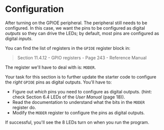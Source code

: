 # Configuration

After turning on the GPIOE peripheral. The peripheral still needs to be configured. In this case, we
want the pins to be configured as digital *outputs* so they can drive the LEDs; by default, most
pins are configured as digital *inputs*.

You can find the list of registers in the `GPIOE` register block in:

> Section 11.4.12 - GPIO registers - Page 243 - Reference Manual

The register we'll have to deal with is: `MODER`.

Your task for this section is to further update the starter code to configure the *right* `GPIOE`
pins as digital outputs. You'll have to:

- Figure out *which* pins you need to configure as digital outputs. (hint: check Section 6.4 LEDs of
  the *User Manual* (page 18)).
- Read the documentation to understand what the bits in the `MODER` register do.
- Modify the `MODER` register to configure the pins as digital outputs.

If successful, you'll see the 8 LEDs turn on when you run the program.
